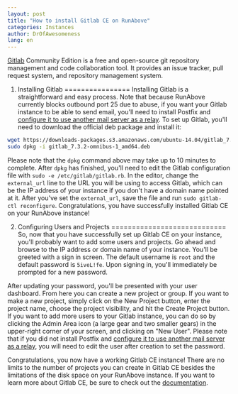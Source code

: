 ```yaml
---
layout: post
title: "How to install Gitlab CE on RunAbove"
categories: Instances
author: DrOfAwesomeness
lang: en
---
```

[Gitlab](https://about.gitlab.com/) Community Edition is a free and open-source git repository management and code collaboration tool. It provides an issue tracker, pull request system, and repository management system.

1. Installing Gitlab
================
Installing Gitlab is a straightforward and easy process. Note that because RunAbove currently blocks outbound port 25 due to abuse, if you want your Gitlab instance to be able to send email, you'll need to install Postfix and [configure it to use another mail server as a relay](https://community.runabove.com/kb/en/instances/how-to-relay-postfix-mails-via-smtp.gmail.com-on-ubuntu-14.04.html). To set up Gitlab, you'll need to download the official deb package and install it:

```bash
wget https://downloads-packages.s3.amazonaws.com/ubuntu-14.04/gitlab_7.3.2-omnibus-1_amd64.deb
sudo dpkg -i gitlab_7.3.2-omnibus-1_amd64.deb
```

Please note that the `dpkg` command above may take up to 10 minutes to complete. After `dpkg` has finished, you'll need to edit the Gitlab configuration file with `sudo -e /etc/gitlab/gitlab.rb`. In the editor, change the `external_url` line to the URL you will be using to access Gitlab, which can be the IP address of your instance if you don't have a domain name pointed at it. After you've set the `external_url`, save the file and run `sudo gitlab-ctl reconfigure`. Congratulations, you have successfully installed Gitlab CE on your RunAbove instance!

2. Configuring Users and Projects
============================
So, now that you have successfully set up Gitlab CE on your instance, you'll probably want to add some users and projects. Go ahead and browse to the IP address or domain name of your instance. You'll be greeted with a sign in screen. The default username is `root` and the default password is `5iveL!fe`. Upon signing in, you'll immediately be prompted for a new password.

After updating your password, you'll be presented with your user dashboard. From here you can create a new project or group. If you want to make a new project, simply click on the New Project button, enter the project name, choose the project visibility, and hit the Create Project button. If you want to add more users to your Gitlab instance, you can do so by clicking the Admin Area icon (a large gear and two smaller gears) in the upper-right corner of your screen, and clicking on "New User". Please note that if you did not install Postfix and [configure it to use another mail server as a relay](https://community.runabove.com/kb/en/instances/how-to-relay-postfix-mails-via-smtp.gmail.com-on-ubuntu-14.04.html), you will need to edit the user after creation to set the password.

Congratulations, you now have a working Gitlab CE instance! There are no limits to the number of projects you can create in Gitlab CE besides the limitations of the disk space on your RunAbove instance. If you want to learn more about Gitlab CE, be sure to check out the [documentation](http://doc.gitlab.com/ce/).
